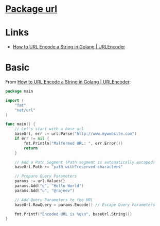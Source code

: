 # [Package url](https://golang.org/pkg/net/url/)

# Links

* [How to URL Encode a String in Golang | URLEncoder](https://www.urlencoder.io/golang/)

# Basic

From [How to URL Encode a String in Golang | URLEncoder](https://www.urlencoder.io/golang/):

```go
package main

import (
	"fmt"
	"net/url"
)

func main() {
	// Let's start with a base url
	baseUrl, err := url.Parse("http://www.mywebsite.com")
	if err != nil {
		fmt.Println("Malformed URL: ", err.Error())
		return
	}

	// Add a Path Segment (Path segment is automatically escaped)
	baseUrl.Path += "path with?reserved characters"

	// Prepare Query Parameters
	params := url.Values{}
	params.Add("q", "Hello World")
	params.Add("u", "@rajeev")

	// Add Query Parameters to the URL
	baseUrl.RawQuery = params.Encode() // Escape Query Parameters

	fmt.Printf("Encoded URL is %q\n", baseUrl.String())
}
```



